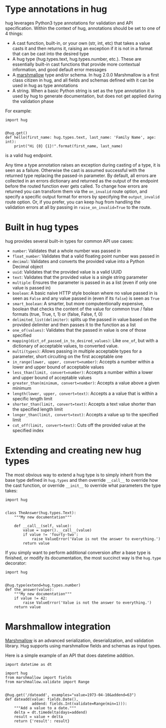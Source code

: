 Type annotations in hug
=======================

hug leverages Python3 type annotations for validation and API specification. Within the context of hug, annotations should be set to one of 4 things:

 - A cast function, built-in, or your own (str, int, etc) that takes a value casts it and then returns it, raising an exception if it is not in a format that can be cast into the desired type
 - A hug type (hug.types.text, hug.types.number, etc.). These are essentially built-in cast functions that provide more contextual information, and good default error messages
 - A [marshmallow](https://marshmallow.readthedocs.org/en/latest/) type and/or schema. In hug 2.0.0 Marshmallow is a first class citizen in hug, and all fields and schemas defined with it can be used in hug as type annotations
 - A string. When a basic Python string is set as the type annotation it is used by hug to generate documentation, but does not get applied during the validation phase

For example:

    import hug


    @hug.get()
    def hello(first_name: hug.types.text, last_name: 'Family Name', age: int):
        print("Hi {0} {1}!".format(first_name, last_name)

is a valid hug endpoint.

Any time a type annotation raises an exception during casting of a type, it is seen as a failure. Otherwise the cast is assumed successful with the returned type replacing the passed-in parameter. By default, all errors are collected in an errors dictionary and returned as the output of the endpoint before the routed function ever gets called. To change how errors are returned you can transform them via the `on_invalid` route option, and specify a specific output format for errors by specifying the `output_invalid` route option. Or, if you prefer, you can keep hug from handling the validation errors at all by passing in `raise_on_invalid=True` to the route.

Built in hug types
==================

hug provides several built-in types for common API use cases:

 - `number`: Validates that a whole number was passed in
 - `float_number`: Validates that a valid floating point number was passed in
 - `decimal`: Validates and converts the provided value into a Python Decimal object
 - `uuid`: Validates that the provided value is a valid UUID
 - `text`: Validates that the provided value is a single string parameter
 - `multiple`: Ensures the parameter is passed in as a list (even if only one value is passed in)
 - `boolean`: A basic naive HTTP style boolean where no value passed in is seen as `False` and any value passed in (even if its `false`) is seen as `True`
 - `smart_boolean`: A smarter, but more computentionally expensive, boolean that checks the content of the value for common true / false formats (true, True, t, 1) or (false, False, f, 0)
 - `delimited_list(delimiter)`: splits up the passed in value based on the provided delimiter and then passes it to the function as a list
 - `one_of(values)`: Validates that the passed in value is one of those specified
 - `mapping(dict_of_passed_in_to_desired_values)`: Like `one_of`, but with a dictionary of acceptable values, to converted value.
 - `multi(types)`: Allows passing in multiple acceptable types for a parameter, short circuiting on the first acceptable one
 - `in_range(lower, upper, convert=number)`: Accepts a number within a lower and upper bound of acceptable values
 - `less_than(limit, convert=number)`: Accepts a number within a lower and upper bound of acceptable values
 - `greater_than(minimum, convert=number)`: Accepts a value above a given minimum
 - `length(lower, upper, convert=text)`: Accepts a a value that is within a specific length limit
 - `shorter_than(limit, convert=text)`: Accepts a text value shorter than the specified length limit
 - `longer_than(limit, convert=text)`: Accepts a value up to the specified limit
 - `cut_off(limit, convert=text)`: Cuts off the provided value at the specified index

Extending and creating new hug types
====================================

The most obvious way to extend a hug type is to simply inherit from the base type defined in `hug.types` and then override `__call__` to override how the cast function, or override `__init__` to override what parameters the type takes:

    import hug


    class TheAnswer(hug.types.Text):
        """My new documentation"""

        def __call__(self, value):
            value = super().__call__(value)
            if value != 'fourty-two':
                raise ValueError('Value is not the answer to everything.')
            return value

If you simply want to perform additional conversion after a base type is finished, or modify its documentation, the most succinct way is the `hug.type` decorator:

    import hug


    @hug.type(extend=hug.types.number)
    def the_answer(value):
        """My new documentation"""
        if value != 42:
            raise ValueError('Value is not the answer to everything.')
        return value


Marshmallow integration
=======================

[Marshmallow](https://marshmallow.readthedocs.org/en/latest/) is an advanced serialization, deserialization, and validation library. Hug supports using marshmallow fields and schemas as input types.

Here is a simple example of an API that does datetime addition.


    import datetime as dt

    import hug
    from marshmallow import fields
    from marshmallow.validate import Range


    @hug.get('/dateadd', examples="value=1973-04-10&addend=63")
    def dateadd(value: fields.Date(),
                addend: fields.Int(validate=Range(min=1))):
        """Add a value to a date."""
        delta = dt.timedelta(days=addend)
        result = value + delta
        return {'result': result}
